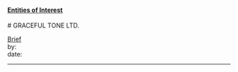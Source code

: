 #### [Entities of Interest](/list.html)
<link rel="stylesheet" type="text/css" href="../../assets/style.css">
# GRACEFUL TONE LTD.

[comment]: <> (Add/Remove information below as you want)
[comment]: <> (Markdown cheatsheet: https://github.com/adam-p/markdown-here/wiki/Markdown-Cheatsheet)
[Brief](Brief.md)  
by:  
date:  

---
[comment]: <> (Add your content here)